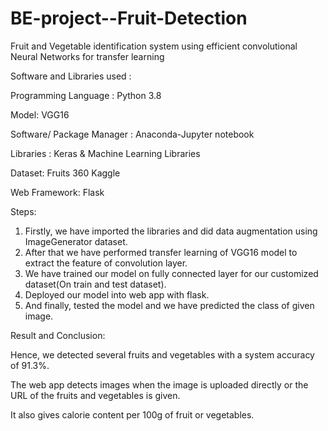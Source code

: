 # BE-project--Fruit-Detection
Fruit and Vegetable identification system using efficient convolutional Neural Networks for transfer learning

Software and Libraries used :


Programming Language : Python 3.8

Model: VGG16

Software/ Package Manager : Anaconda-Jupyter notebook

Libraries : Keras & Machine Learning Libraries

Dataset: Fruits 360 Kaggle

Web Framework: Flask


Steps:


1. Firstly, we have imported the libraries and did data augmentation using ImageGenerator dataset.
2. After that we have performed transfer learning of VGG16 model to extract the feature of convolution layer.
3. We have trained our model on fully connected layer for our customized dataset(On train and test dataset).
4. Deployed our model into web app with flask.
5. And finally, tested the model and we have predicted the class of given image.


Result and Conclusion:


Hence, we detected several fruits and vegetables with a system accuracy of 91.3%.

The web app detects images when the image is uploaded directly or the URL of the fruits and vegetables is given.

It also gives calorie content per 100g of fruit or vegetables.
